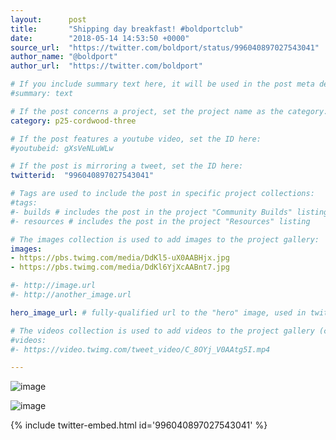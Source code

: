 ```yaml
---
layout:      post
title:       "Shipping day breakfast! #boldportclub"
date:        "2018-05-14 14:53:50 +0000"
source_url:  "https://twitter.com/boldport/status/996040897027543041"
author_name: "@boldport"
author_url:  "https://twitter.com/boldport"

# If you include summary text here, it will be used in the post meta description instead of an excerpt from the post body
#summary: text

# If the post concerns a project, set the project name as the category:
category: p25-cordwood-three

# If the post features a youtube video, set the ID here:
#youtubeid: gXsVeNLuWLw

# If the post is mirroring a tweet, set the ID here:
twitterid:  "996040897027543041"

# Tags are used to include the post in specific project collections:
#tags:
#- builds # includes the post in the project "Community Builds" listing
#- resources # includes the post in the project "Resources" listing

# The images collection is used to add images to the project gallery:
images:
- https://pbs.twimg.com/media/DdKl5-uX0AABHjx.jpg
- https://pbs.twimg.com/media/DdKl6YjXcAABnt7.jpg

#- http://image.url
#- http://another_image.url

hero_image_url: # fully-qualified url to the "hero" image, used in twitter cards for example

# The videos collection is used to add videos to the project gallery (currently only mp4):
#videos:
#- https://video.twimg.com/tweet_video/C_8OYj_V0AAtg5I.mp4

---
```


![image](https://pbs.twimg.com/media/DdKl5-uX0AABHjx.jpg)

![image](https://pbs.twimg.com/media/DdKl6YjXcAABnt7.jpg)

{% include twitter-embed.html id='996040897027543041' %}


